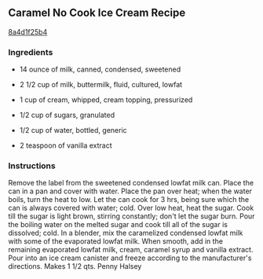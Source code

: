 ## Caramel No Cook Ice Cream Recipe

[8a4d1f25b4](http://cookeatshare.com/recipes/caramel-no-cook-ice-cream-99687)

### Ingredients

 - 14 ounce of milk, canned, condensed, sweetened

 - 2 1/2 cup of milk, buttermilk, fluid, cultured, lowfat

 - 1 cup of cream, whipped, cream topping, pressurized

 - 1/2 cup of sugars, granulated

 - 1/2 cup of water, bottled, generic

 - 2 teaspoon of vanilla extract

### Instructions

Remove the label from the sweetened condensed lowfat milk can. Place the can in a pan and cover with water. Place the pan over heat; when the water boils, turn the heat to low. Let the can cook for 3 hrs, being sure which the can is always covered with water; cold. Over low heat, heat the sugar. Cook till the sugar is light brown, stirring constantly; don't let the sugar burn. Pour the boiling water on the melted sugar and cook till all of the sugar is dissolved; cold. In a blender, mix the caramelized condensed lowfat milk with some of the evaporated lowfat milk. When smooth, add in the remaining evaporated lowfat milk, cream, caramel syrup and vanilla extract. Pour into an ice cream canister and freeze according to the manufacturer's directions. Makes 1 1/2 qts. Penny Halsey